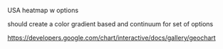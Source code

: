 USA heatmap w options

should create a color gradient based and continuum for set of options

https://developers.google.com/chart/interactive/docs/gallery/geochart
